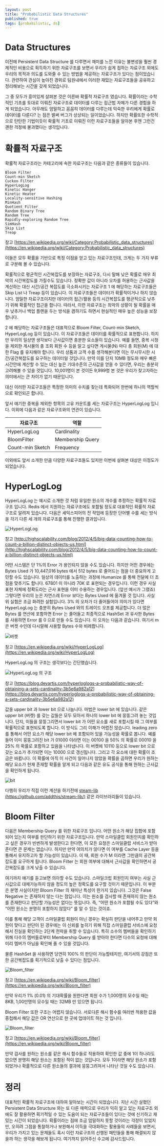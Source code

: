 ```yaml
---
layout: post
title: "Probabilistic Data Structures"
published: true
tags: [probabilistic, ds]
---
```


# Data Structures

이전에 Persistent Data Structure 를 다루면서 재미를 느낀 이유는 불변성을 훨씬 경제적인 비용으로 획득하기 위한 자료구조를 보면서 우리가 쉽게 접하는 자료구조 외에도 우리의 목적과 의도를 도와줄 수 있는 방법을 제공하는 자료구조가 있다는 점이었습니다. 관련하여 관심이 높아진 경위로 팀원내에서 이러한 재밌는 자료구조들을 공유하고 정리해보는 시간을 갖게 되었습니다.

그 중 모두가 흥미있게 살펴본 것은 이른바 확률적 자료구조 였습니다. 확률이라는 수학적인 기초를 토대로 이뤄진 자료구조로 데이터를 다루는 접근법 자체가 다른 경험을 하게 되었습니다. 아무래도 엄밀하고 꼼꼼히 데이터를 다루는데 익숙한 우리에게 확률로 데이터를 다룬다? 는 점은 벌써 버그가 상상되는 일이었습니다. 하지만 확률또한 수학적으로 탄탄한 기법이듯이 확률적 기초로 이뤄진 이런 자료구조들을 알아본 후엔 그런건 괜한 걱정에 불과했다는 생각입니다.

<!-- more -->

# 확률적 자료구조

확률적 자료구조라는 카테고리에 속한 자료구조는 다음과 같은 종류들이 있습니다.

```text
Bloom Filter
Count-min Sketch
Cuckoo Filter
HyperLogLog
Kinetic Hanger
Kinetic Heater
Locality-sensitive Hashing
MinHash
Quotient Filter
Random Binary Tree
Random Tree
Rapidly-exploring Random Tree
SimHash
Skip List
Treap
```
참고 [https://en.wikipedia.org/wiki/Category:Probabilistic_data_structures](https://en.wikipedia.org/wiki/Category:Probabilistic_data_structures)

 

이들은 모두 확률을 기반으로 특정 이점을 얻고 있는 자료구조인데, 크게는 두 가지 부류로 구분해 볼 수 있습니다.

확률적으로 평균적인 시간복잡도를 보장하는 자료구조, 다시 말해 낮은 확률로 매우 최악의 시간복잡도를 가질수도 있습니다.
정확한 값이 아니라 오차를 허용하는 근사값을 계산하는 대신 시간/공간 복잡도를 극소화시키는 자료구조
1 에 해당하는 자료구조들은 Skip List 나 Treap 등이 있습니다. 이 자료구조들은 데이터가 확률적이거나 하지 않습니다. 엄밀한 자료구조이지만 데이터의 접근/활용 등의 시간복잡도를 평균적으로 낮추기 위해 확률적인 접근을 합니다. 따라서, 이런 자료구조는 최악의 상황이 될 확률을 매우 낮추거나 백업 플랜을 두는 방식을 겸하기도 하면서 현실적인 매우 높은 성능을 보장합니다.

2 에 해당하는 자료구조들은 대표적으로 Bloom Filter, Count-min Sketch, HyperLogLog 등이 있습니다. 이 자료구조들은 데이터를 확률적으로 표현합니다. 하지만 우리의 일상엔 생각보다 근사값이면 충분한 요소들이 있습니다. 예를 들면, 중복 시청을 제외한 게시물의 총 조회 회원 수 등을 알고 싶다면 게시물(N) 마다 총 회원(M) 에 대한 Flag 를 유지해야 합니다. 우리 상품과 고객 수를 생각해본다면 이는 무시무시한 시간/공간복잡도를 요구하는 데이터일 것입니다. 만약 이를 단지 10MB 정도와 매우 빠른 시간안에 계산할 수 있는 대신 높은 기대수준의 근사값을 얻을 수 있다면, 우리는 충분히 고려해볼 수 있을 것입니다. 10,001명이 본 것이든 9,999명 본 것은 우리가 찾고자하는 의미에서는 큰 차이가 없기 때문입니다.

대신 이러한 자료구조들은 특정한 의미의 수치를 찾는데 특화되어 한번에 하나의 역할씩으로 확인되곤 합니다.

앞서 얘기한 중복을 제외한 항목의 고유 카운트를 세는 자료구조는 HyperLogLog 입니다. 이외에 다음과 같은 자료구조와의 연관이 있습니다.

| 자료구조 | 역할 |
|---|---|
| HyperLogLog | Cardinality |
| BloomFilter | Membership Query |
| Count-min Sketch | Frequency |

이외에도 앞서 소개한 만큼 다양한 자료구조들도 있지만 이번에 살펴본 대상은 이정도가 되었습니다.

# HyperLogLog

HyperLogLog 는 예시로 소개한 것 처럼 유일한 원소의 개수를 추정하는 확률적 자료구조 입니다. Redis 에서 지원하는 자료구조에도 포함될 정도로 대표적인 확률적 자료구조로 알려져 있습니다. 다음은 셰익스피어의 전 작업에 등장한 단어별 수를 세는 방식을 각기 다른 세 개의 자료구조를 통해 진행한 결과입니다.

![HyperLogLog](/images/posts/big-data-counting.png)

참고 [http://highscalability.com/blog/2012/4/5/big-data-counting-how-to-count-a-billion-distinct-objects-us.html](http://highscalability.com/blog/2012/4/5/big-data-counting-how-to-count-a-billion-distinct-objects-us.html)

어떤 시스템은 단 1%의 Error 가 용인되지 않을 수도 있습니다. 하지만 어떤 경우에는 Bytes Used 가 10,447,016 bytes 에서 512 bytes 로 줄어드는 점을 더 중요하게 고민할 수도 있습니다. 일상의 데이터를 노출하는 과정에 Humanize 를 통해 전달에 더 초점을 맞추기도 합니다. 67801 이 아니라 70K 로 표현되는 경우입니다. 이런 경우 사실 표현 자체에 정확도라는 근사 표현을 이미 수용하는 경우입니다. (앞선 예시가 그랬죠) 그렇다면 우리의 눈은 자연스레 Error 보다는 Bytes Used 에 옮겨올 것 입니다. 사실 위 실험은 조금 화려한 실험입니다. 3% 의 오차가 더 줄어들어야 의미가 있다면 HyperLogLog 는 충분히 Bytes Used 와의 트레이드 오프를 제공합니다. 더 많은 Bytes 를 연산에 포함하면 Error 는 줄어들고 최종적으로 HashSet 과 유사한 Bytes 를 사용하면 Error 를 0 으로 만들 수도 있습니다. 이 오차는 다음과 같습니다. 여기서 m 은 버켓 수인데 다시말해 사용할 Bytes 수와 비례합니다.

![버켓](/images/posts/0bf2803a3aff4ac13b057608e026fc32e97baecd.svg)

참고 [https://en.wikipedia.org/wiki/HyperLogLog](https://en.wikipedia.org/wiki/HyperLogLog)

HyperLogLog 의 구조는 생각보다는 간단했습니다.

![HyperLogLog 의 구조](/images/posts/1_-_rf75FXF4va8ofa9OEgdg.png)

참고 [https://blog.devartis.com/hyperloglogs-a-probabilistic-way-of-obtaining-a-sets-cardinality-3b5e6a982a12](https://blog.devartis.com/hyperloglogs-a-probabilistic-way-of-obtaining-a-sets-cardinality-3b5e6a982a12)

값을 upper bit 과 lower bit 으로 나눕니다. 마법은 lower bit 에 있습니다. 같은 upper bit (버켓) 를 갖는 값들은 모두 모아서 하나의 lower bit 에 뭉뚱그려 놓는 것입니다. 단지, 이들을 뭉뚱그리면서 lower bit 가 어떤 요소를 새로 포함시킬 때 그 여부를 확률적으로 표현되도록 합니다. 이 방식도 그리 이해가 어렵진 않습니다. leading zero 를 통해서 어떤 요소가 해당 lower bit 에 포함되어 있을 가능성을 확률로 봅니다. 예를 들어 이미 뭉뚱그려진 bit 가 01000 이라면 이는 00100 을 50% 의 확률로 00010 을 25% 의 확률로 포함하고 있음을 나타냅니다. 이 버켓에 10110 등으로 lower bit 으로 갖는 요소가 추가되면 이는 10000 으로 갱신됩니다. 그리고 각 요소에 대한 확률이 조금은 바뀝니다. 이 확률에 아직 이 사건이 일어나지 않았을 확률을 곱하면 우리가 원하는 해당 요소가 현재 존재할 확률을 알게 되고 다음과 같은 유도 공식을 통해 원하는 근사값을 확인하게 됩니다.

![bit](/images/posts/e68865b48f91a302624ca310c75f127ce64871ac.svg)

다행히 우리가 직접 이런 계산을 하기전에 [steam-lib (https://github.com/addthis/stream-lib/)](https://github.com/addthis/stream-lib/) 같은 라이브러리들이 있습니다.

# Bloom Filter

다음은 Membership Query 를 위한 자료구조 입니다.  어떤 원소가 해당 집합에 포함되어 있는지 여부를 판단하기 위한 자료구조입니다. 만약 스마일클럽 회원인지를 확인하고 싶은 경우가 빈번하게 발생한다고 한다면, 이 모든 요청은 스마일클럽 서비스가 받아준다면 큰 문제는 없습니다. 하지만 만약 여의치가 않다면 이 여부를 Cache Layer 등을 통해서 유지하고자 할 가능성이 있습니다. 이 때, 회원 수가 M 이라면 그만큼의 공간복잡도를 요구하게 됩니다. Bloom Filter 는 회원 여부에 대해서 근사값을 확인하면서 공간복잡도를 크게 낮출 수 있습니다.

여기까지 얘기를 듣고보면 의아할 수도 있습니다. 스마일크럽 회원인지 여부는 사실 근사값으로 대체가능하지 않을 정도의 높은 정확도를 요구할 것이기 때문입니다. 이 부분은 분명 사실이지만 Bloom Filter 의 재미난 특성이 한가지 있습니다. 그것은 False Negative 는 존재하지 않는 다는 점입니다. 이는 원소를 검사할 때 존재하지 않는 원소를 존재한다고 판단할 가능성은 없다는 뜻입니다. 즉, “어떤 원소가 포함될 수도 있다”와 “어떤 원소는 분명히 포함하지 않았다” 를 알 수 있는 것이죠.

이를 통해 해당 고객이 스마일클럽 회원이 아닌 경우는 확실히 판단을 내어주고 만약 회원이 맞다고 판단이 된 경우에는 이 신뢰를 높히기 위해 직접 스마일클럽 서비스에 요청해서 진실을 확인하는 2단계 전략을 취할 수 있습니다. 특히 소수의 멤버들을 확인하기 위해 다수의 멤버들로부터 Membership Query 를 받아야 한다면 다수의 요청에 대해 미리 멤버가 아님을 확인해 줄 수 있을 것입니다.

물론 HashSet 을 사용하면 당연히 100% 의 판단이 가능할테지만, 여기서의 강점은 또한 공간복잡도를 획기적으로 낮출 수 있다는 점입니다.

![Bloom_filter](/images/posts/540px-Bloom_filter_fp_probability.svg.png)

참고 [https://en.wikipedia.org/wiki/Bloom_filter](https://en.wikipedia.org/wiki/Bloom_filter)

만약 우리가 1% (0.01) 의 기대확률을 원한다면 회원 수가 1,000명의 모수일 때는 8KB, 1,00만명의 모수일 때는 32MB 만 있으면 됩니다.

Bloom Filter 또한 구조는 어렵지 않습니다. 서로다른 해시 함수를 여러번 적용한 값을 중첩해서 해당 값은 OR 연산으로 한 곳에 업데이트 하는 것 입니다.

![Bloom_filter](/images/posts/540px-Bloom_filter.svg.png)

참고 [https://en.wikipedia.org/wiki/Bloom_filter](https://en.wikipedia.org/wiki/Bloom_filter)

만약 검사를 원하는 원소를 같은 해시 함수들로 적용하여 확인한 값 중에 1이 하나라도 없으면 분명히 해당 원소는 포함된 적이 없는 것입니다. 모두 1이라면 해당 원소가 포함되었거나 확률적으로 다른 원소들의 결과에 뭉뚱그려져서 나타난 것일 수도 있습니다.

# 정리

대표적인 확률적 자료구조에 대하여 알아보는 시간이 되었습니다. 지난 시간 살폈던 Persistent Data Structure 와는 또 다른 매력으로 우리가 익히 알고 있는 자료구조 외에도 잘 활용하면 획기적일 수 있는 도움이 되는 자료구조들이 있다는 것에 신기하고 재밌는 시간이 되었습니다. 확률이라는 점에 조금 엄밀하지 못할 것이라는 걱정이 있었지만, 오히려 그점을 통찰하거나 보완해서 이득을 극대화하는 활용들의 사례들을 보면서, 우리가 가지고 있는 문제들도 혹시 이런 자료구조의 선행된 패턴들을 통해 해결되지 않을까 하는 생각을 해보게 됩니다. 여기까지 읽어주신 수고에 감사드립니다.

